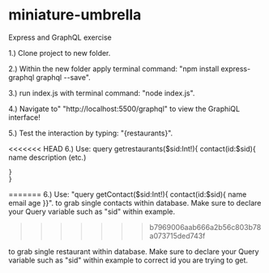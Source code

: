 # miniature-umbrella

Express and GraphQL exercise

1.) Clone project to new folder.

2.) Within the new folder apply terminal command: "npm install express-graphql graphql --save".

3.) run index.js with terminal command: "node index.js".

4.) Navigate to" "http://localhost:5500/graphql" to view the GraphiQL interface!

5.) Test the interaction by typing: "{restaurants}".

<<<<<<< HEAD
6.) Use: query getrestaurants($sid:Int!){
    contact(id:$sid){
name
description
(etc.)

    }
    }
=======
6.)  Use: "query getContact($sid:Int!){
    contact(id:$sid){
        name
        email
        age 
        }}".
to grab single contacts within database.  Make sure to declare your Query variable such as "sid" within example.

>>>>>>> b7969006aab666a2b56c803b78a073715ded743f

to grab single restaurant within database. Make sure to declare your Query variable such as "sid" within example to correct id you are trying to get.
